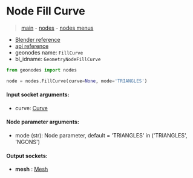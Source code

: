 # Node Fill Curve

> [main](../structure.md) - [nodes](nodes.md) - [nodes menus](nodes_menus.md)

- [Blender reference](https://docs.blender.org/manual/en/latest/modeling/geometry_nodes/curve/fill_curve.html)
- [api reference](https://docs.blender.org/api/current/bpy.types.GeometryNodeFillCurve.html)
- geonodes name: `FillCurve`
- bl_idname: `GeometryNodeFillCurve`

```python
from geonodes import nodes

node = nodes.FillCurve(curve=None, mode='TRIANGLES')
```

#### Input socket arguments:

- curve: [Curve](Curve.md)

#### Node parameter arguments:

- mode (str): Node parameter, default = 'TRIANGLES' in ('TRIANGLES', 'NGONS')

#### Output sockets:

- **mesh** : [Mesh](Mesh.md)


